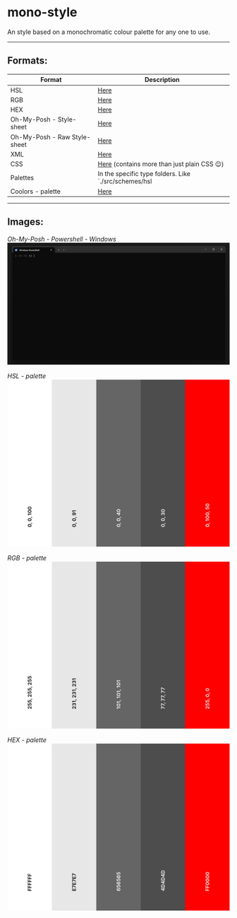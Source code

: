 # mono-style
An style based on a monochromatic colour palette for any one to use.

---

## Formats:

| Format   | Description                |
|----------|----------------------------|
| HSL      | [Here](./src/schemes/hsl)  |
| RGB      | [Here](./src/schemes/rgb)  |
| HEX      | [Here](./src/schemes/hex)  |
| Oh-My-Posh - Style-sheet | [Here](./src/monostyle.omp.json) |
| Oh-My-Posh - Raw Style-sheet | [Here](https://raw.githubusercontent.com/monitio/mono-style/refs/heads/main/src/monostyle.omp.json) |
| XML      | [Here](./src/schemes/xml/palette.xml) |
| CSS      | [Here](./src/schemes/css/) (contains more than just plain CSS 😉)  |
| Palettes | In the specific type folders. Like `./src/schemes/hsl|rgb|hex/images/palette.png` |
| Coolors - palette | [Here](https://coolors.co/palette/ffffff-e7e7e7-656565-4d4d4d-ff0000) |

---

## Images:
*Oh-My-Posh - Powershell - Windows*
![powershell](./src/images/powershell.png)

*HSL - palette*
![hsl palette](./src/schemes/hsl/images/palette.png)

*RGB - palette*
![rgb palette](./src/schemes/rgb/images/palette.png)

*HEX - palette*
![hex palette](./src/schemes/hex/images/palette.png)
